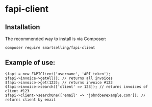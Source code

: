 # fapi-client

## Installation

The recommended way to install is via Composer:

```
composer require smartselling/fapi-client
```

## Example of use:

```
$fapi = new FAPIClient('username', 'API token');
$fapi->invoice->getAll(); // returns all invoices
$fapi->invoice->get(123); // returns invoice #123
$fapi->invoice->search(['client' => 123]); // returns invoices of client #123
$fapi->client->searchOne(['email' => 'johndoe@example.com']); // returns client by email
```

